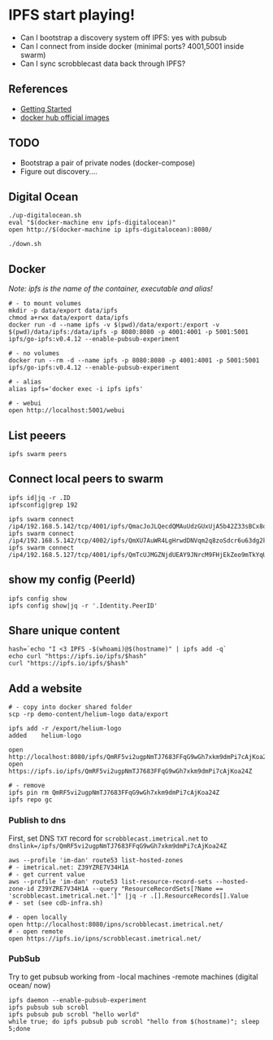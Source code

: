 # IPFS start playing!

- Can I bootstrap a discovery system off IPFS: yes with pubsub
- Can I connect from inside docker (minimal ports? 4001,5001 inside swarm)
- Can I sync scrobblecast data back through IPFS?

## References
- [Getting Started](https://ipfs.io/docs/getting-started/)
- [docker hub official images](https://hub.docker.com/r/ipfs/go-ipfs/)

## TODO

- Bootstrap a pair of private nodes (docker-compose)
- Figure out discovery....

## Digital Ocean
```
./up-digitalocean.sh
eval "$(docker-machine env ipfs-digitalocean)"
open http://$(docker-machine ip ipfs-digitalocean):8080/

./down.sh
```

## Docker
_Note: ipfs is the name of the container, executable and alias!_
```
# - to mount volumes
mkdir -p data/export data/ipfs
chmod a+rwx data/export data/ipfs
docker run -d --name ipfs -v $(pwd)/data/export:/export -v $(pwd)/data/ipfs:/data/ipfs -p 8080:8080 -p 4001:4001 -p 5001:5001 ipfs/go-ipfs:v0.4.12 --enable-pubsub-experiment

# - no volumes
docker run --rm -d --name ipfs -p 8080:8080 -p 4001:4001 -p 5001:5001 ipfs/go-ipfs:v0.4.12 --enable-pubsub-experiment

# - alias
alias ipfs='docker exec -i ipfs ipfs'

# - webui
open http://localhost:5001/webui
```

## List peeers
```
ipfs swarm peers
```

## Connect local peers to swarm
```
ipfs id|jq -r .ID
ipfsconfig|grep 192

ipfs swarm connect /ip4/192.168.5.142/tcp/4001/ipfs/QmacJoJLQecdQMAuUdzGUxUjA5b42Z33sBCx8o8nN3pbgW
ipfs swarm connect /ip4/192.168.5.142/tcp/4002/ipfs/QmXU7AuWR4LgHrwdDNVqm2q8zoSdcr6u63dg2k1otG1Vab
ipfs swarm connect /ip4/192.168.5.127/tcp/4001/ipfs/QmTcUJMGZNjdUEAY9JNrcM9FHjEkZeo9mTkYqUQqLxSq5b

```

## show my config (PeerId)
```
ipfs config show
ipfs config show|jq -r '.Identity.PeerID'
```

## Share unique content
```
hash=`echo "I <3 IPFS -$(whoami)@$(hostname)" | ipfs add -q`
echo curl "https://ipfs.io/ipfs/$hash"
curl "https://ipfs.io/ipfs/$hash"
```

## Add a website
```
# - copy into docker shared folder
scp -rp demo-content/helium-logo data/export

ipfs add -r /export/helium-logo
added    helium-logo

open http://localhost:8080/ipfs/QmRF5vi2ugpNmTJ7683FFqG9wGh7xkm9dmPi7cAjKoa24Z
open https://ipfs.io/ipfs/QmRF5vi2ugpNmTJ7683FFqG9wGh7xkm9dmPi7cAjKoa24Z

# - remove
ipfs pin rm QmRF5vi2ugpNmTJ7683FFqG9wGh7xkm9dmPi7cAjKoa24Z
ipfs repo gc
```

### Publish to dns

First, set DNS `TXT` record for `scrobblecast.imetrical.net` to `dnslink=/ipfs/QmRF5vi2ugpNmTJ7683FFqG9wGh7xkm9dmPi7cAjKoa24Z`
```
aws --profile 'im-dan' route53 list-hosted-zones
# - imetrical.net: Z39YZRE7V34H1A
# - get current value
aws --profile 'im-dan' route53 list-resource-record-sets --hosted-zone-id Z39YZRE7V34H1A --query "ResourceRecordSets[?Name == 'scrobblecast.imetrical.net.']" |jq -r .[].ResourceRecords[].Value
# - set (see cdb-infra.sh)

# - open locally
open http://localhost:8080/ipns/scrobblecast.imetrical.net/
# - open remote
open https://ipfs.io/ipns/scrobblecast.imetrical.net/

```

### PubSub
Try to get pubsub working from 
-local machines
-remote machines (digital ocean/ now)
```
ipfs daemon --enable-pubsub-experiment
ipfs pubsub sub scrobl
ipfs pubsub pub scrobl "hello world"
while true; do ipfs pubsub pub scrobl "hello from $(hostname)"; sleep 5;done
```